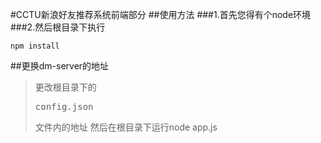 #CCTU新浪好友推荐系统前端部分
##使用方法
###1.首先您得有个node环境
###2.然后根目录下执行
<pre><code>npm install
</code></pre>
##更换dm-server的地址
>更改根目录下的<pre>config.json</pre>文件内的地址
然后在根目录下运行node app.js

